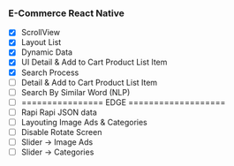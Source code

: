 ### E-Commerce React Native

- [x] ScrollView
- [x] Layout List
- [x] Dynamic Data
- [X] UI Detail & Add to Cart Product List Item
- [x] Search Process
- [ ] Detail & Add to Cart Product List Item
- [ ] Search By Similar Word (NLP)
- [ ] ================ EDGE ===================
- [ ] Rapi Rapi JSON data
- [ ] Layouting Image Ads & Categories
- [ ] Disable Rotate Screen
- [ ] Slider -> Image Ads
- [ ] Slider -> Categories
